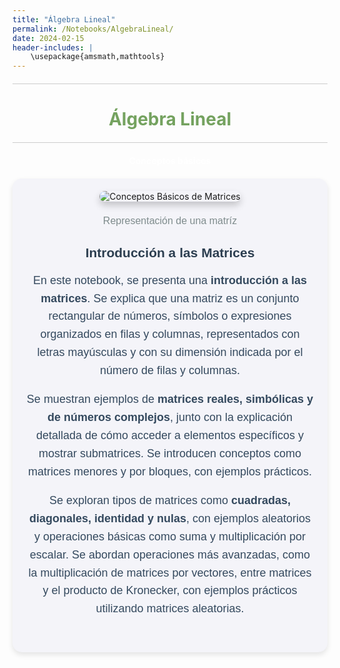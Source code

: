 ```yaml
---
title: "Álgebra Lineal"
permalink: /Notebooks/AlgebraLineal/
date: 2024-02-15
header-includes: |
    \usepackage{amsmath,mathtools}
---
```


<script
  src="https://cdn.mathjax.org/mathjax/latest/MathJax.js?config=TeX-AMS-MML_HTMLorMML"
  type="text/javascript">
</script>

<html>
<head>
    <style>
        /* Estilos para centrar y cambiar el color del texto */
        h1 {
            text-align: center; /* Centra el texto horizontalmente */
            color: rgba(72, 133, 45, 0.76); /* Cambia el color del texto a verde */
        }
    </style>
</head>
<body>

<style>

    .container {
      max-width: 800px;
      margin: 20px auto;
      overflow: hidden;
    }

    .person {
      display: flex;
      margin-bottom: 20px;
      justify-content: space-between;
      align-items: center;
      flex-wrap: wrap;
    }

    .person img {
      max-width: 200px;
      max-height: 200px;
      border-radius: 50%;
      margin-right: 20px;
      margin-left: 20px;
    }

    .person .info {
      flex: 1;
      text-align: left;
    }

    .person:nth-child(even) {
      flex-direction: row-reverse;
    }

    h2 {
      text-align: center;
      color: #333;
    }

    hr {
            border: none; /* Elimina el borde */
            height: 1px; /* Altura de la línea */
            background-color: #CCCCCC; /* Color de la línea */
            margin: 20px 0; /* Margen superior e inferior */
        }
  </style>

<hr>

<h1>Álgebra Lineal</h1>

<hr>

</body>
</html>

<div class="button-container">
  <a href="https://labmatecc.github.io/Notebooks/AlgebraLineal/Conceptosbasicos/" 
     class="button"
     style="padding: 10px 20px; color: white; border: none; border-radius: 5px; text-decoration: none; font-weight: bold;"
  >
    Conceptos básicos
  </a>
</div>

<div class="container" style="background-color: #f4f4f9; padding: 20px; border-radius: 15px; box-shadow: 0 4px 8px rgba(0, 0, 0, 0.1);">
    <div class="person">
        <div class="info" style="text-align: center; max-width: 900px; margin: 0 auto;">
            <!-- Imagen más grande y centrada con sombras -->
            <img src="https://assets.tivadardanka.com/2022_matrix_multiplication_def_08_695d7e6e9a.png" 
                 alt="Conceptos Básicos de Matrices" 
                 style="max-width: 100%; height: auto; border-radius: 10px; box-shadow: 0 6px 12px rgba(0, 0, 0, 0.2); margin-bottom: 20px;">
            <!-- Pie de página -->
            <footer style="text-align: center; margin-top: 2px; font-family: 'Arial', sans-serif; color: #7f8c8d; font-size: 16px;">
                Representación de una matríz
            </footer>
            <!-- Título destacado para hacer el texto más llamativo -->
            <h2 style="font-family: 'Arial', sans-serif; color: #2C3E50; font-weight: bold; margin-bottom: 15px;">
                Introducción a las Matrices
            </h2>
            <!-- Texto más llamativo con colores, espaciado y negrita -->
            <p style="font-family: 'Arial', sans-serif; color: #34495e; font-size: 18px; line-height: 1.6; margin-bottom: 15px;">
                En este notebook, se presenta una <strong>introducción a las matrices</strong>. Se explica que una matriz es un conjunto rectangular de números, símbolos o expresiones organizados en filas y columnas, representados con letras mayúsculas y con su dimensión indicada por el número de filas y columnas.
            </p>
            <p style="font-family: 'Arial', sans-serif; color: #34495e; font-size: 18px; line-height: 1.6; margin-bottom: 15px;">
                Se muestran ejemplos de <strong>matrices reales, simbólicas y de números complejos</strong>, junto con la explicación detallada de cómo acceder a elementos específicos y mostrar submatrices. Se introducen conceptos como matrices menores y por bloques, con ejemplos prácticos.
            </p>
            <p style="font-family: 'Arial', sans-serif; color: #34495e; font-size: 18px; line-height: 1.6; margin-bottom: 15px;">
                Se exploran tipos de matrices como <strong>cuadradas, diagonales, identidad y nulas</strong>, con ejemplos aleatorios y operaciones básicas como suma y multiplicación por escalar. Se abordan operaciones más avanzadas, como la multiplicación de matrices por vectores, entre matrices y el producto de Kronecker, con ejemplos prácticos utilizando matrices aleatorias.
            </p>
        </div>
    </div>
</div>


  <html>
<head>
    <style>
        .button-container {
            text-align: center; /* Centra el contenido horizontalmente */
        }

        .button {
            display: inline-block;
            padding: 10px 20px;
            border-radius: 20px; /* Esto hace que el botón tenga forma de pastilla */
            background-color: rgba(72, 133, 45, 0.76); /* Cambia el color del botón a verde */
            color: white; /* Cambia el color del texto a blanco */
            text-decoration: none; /* Elimina el subrayado predeterminado en los enlaces */
            font-size: 16px; /* Cambia el tamaño del texto */
            font-weight: bold; /* Hace que el texto sea más audaz */
            border: none; /* Elimina el borde del botón */
        }
    </style>
</head>
<body>

<hr>

<div class="button-container">
  <a href="https://labmatecc.github.io/Notebooks/AlgebraLineal/Vectores/" 
     class="button" 
     style="padding: 10px 20px; color: white; border: none; border-radius: 5px; text-decoration: none; font-weight: bold;">
    Vectores
  </a>
</div>

<div class="container" style="background-color: #f4f4f9; padding: 20px; border-radius: 15px; box-shadow: 0 4px 8px rgba(0, 0, 0, 0.1);">
    <div class="person">
        <div class="info" style="text-align: center; max-width: 900px; margin: 0 auto;">
            <!-- Imagen representativa centrada con sombras (opcional) -->
            <img src="https://www.3blue1brown.com/content/lessons/2016/vectors/figures/introduction/MathematiciansPerspective.svg" 
                 alt="Conceptos de Vectores" 
                 style="max-width: 100%; height: auto; border-radius: 10px; box-shadow: 0 6px 12px rgba(0, 0, 0, 0.2); margin-bottom: 20px;">
            <!-- Pie de página -->
            <footer style="text-align: center; margin-top: 2px; font-family: 'Arial', sans-serif; color: #7f8c8d; font-size: 16px;">
                Suma y producto de vectores
            </footer>
            <!-- Título destacado para hacer el texto más llamativo -->
            <h2 style="font-family: 'Arial', sans-serif; color: #2C3E50; font-weight: bold; margin-bottom: 15px;">
                Introducción a los Vectores
            </h2>
            <!-- Texto llamativo con colores, espaciado y negrita -->
            <p style="font-family: 'Arial', sans-serif; color: #34495e; font-size: 18px; line-height: 1.6; margin-bottom: 15px;">
                El cuaderno comienza explicando los <strong>vectores como conjuntos ordenados de números</strong>, resaltando su representación en Julia mediante el tipo de dato Array. Se exploran operaciones básicas, como la dimensión del arreglo.
            </p>
            <p style="font-family: 'Arial', sans-serif; color: #34495e; font-size: 18px; line-height: 1.6; margin-bottom: 15px;">
                Se detalla el acceso a elementos, introduciendo el uso de índices y la función <code>end</code>. Se muestra cómo trabajar con subconjuntos de vectores mediante rangos, la <strong>comparación de vectores</strong> y de elementos individuales.
            </p>
            <p style="font-family: 'Arial', sans-serif; color: #34495e; font-size: 18px; line-height: 1.6; margin-bottom: 15px;">
                Se introducen <strong>vectores nulos, canónicos y de unos</strong>, mostrando cómo construir manualmente vectores canónicos en Julia. Se utiliza el paquete <code>Plots.jl</code> para generar gráficos de vectores y visualizar datos.
            </p>
            <p style="font-family: 'Arial', sans-serif; color: #34495e; font-size: 18px; line-height: 1.6; margin-bottom: 15px;">
                Las operaciones con vectores se abordan desde la <strong>suma componente a componente</strong> hasta la <strong>multiplicación y división por escalares</strong>, proporcionando ejemplos prácticos.
            </p>
        </div>
    </div>
</div>

<!-- Introducción al procesamiento de imágenes -->
<hr>
<div class="button-container">
  <a href="https://labmatecc.github.io/Notebooks/AlgebraLineal/Introduccionalprocesamientodeimagenes/" 
     class="button" 
     style="padding: 10px 20px; color: white; border: none; border-radius: 5px; text-decoration: none; font-weight: bold;">
    Introducción al procesamiento de imágenes
  </a>
</div>

<div class="container" style="background-color: #f4f4f9; padding: 20px; border-radius: 15px; box-shadow: 0 4px 8px rgba(0, 0, 0, 0.1);">
    <div class="person">
        <div class="info" style="text-align: center; max-width: 900px; margin: 0 auto;">
            <!-- Imagen representativa centrada con sombras (opcional) -->
            <img src="https://encrypted-tbn0.gstatic.com/images?q=tbn:ANd9GcSXQ0vvegMO20rxejxRyqiQ5g_Op2Df-b4eUcGiH00Q5ASWRXB84qxdHrC82kdj-vtUwE8&usqp=CAU" 
                 alt="Introducción al procesamiento de imágenes" 
                 style="max-width: 100%; height: auto; border-radius: 10px; box-shadow: 0 6px 12px rgba(0, 0, 0, 0.2); margin-bottom: 20px;">
            <!-- Pie de página -->
            <footer style="text-align: center; margin-top: 2px; font-family: 'Arial', sans-serif; color: #7f8c8d; font-size: 16px;">
                Canales de color de una imagen
            </footer>
            <!-- Título destacado para hacer el texto más llamativo -->
            <h2 style="font-family: 'Arial', sans-serif; color: #2C3E50; font-weight: bold; margin-bottom: 15px;">
                Introducción al procesamiento de imágenes
            </h2>
            <!-- Texto llamativo con colores, espaciado y negrita -->
            <p style="font-family: 'Arial', sans-serif; color: #34495e; font-size: 18px; line-height: 1.6; margin-bottom: 15px;">
                Este notebook introduce el procesamiento de imágenes mediante <strong>representaciones numéricas de intensidad</strong> y los <strong>canales RGB</strong>. Se destaca la creación interactiva del notebook en Pluto.jl, usando librerías como <code>Colors</code> e <code>ImageShow</code>.
            </p>
            <p style="font-family: 'Arial', sans-serif; color: #34495e; font-size: 18px; line-height: 1.6; margin-bottom: 15px;">
                La exploración de <strong>píxeles y matrices</strong> revela propiedades RGB y facilita la manipulación eficiente de imágenes. Se abordan operaciones como la <strong>selección de subimágenes</strong>, el ajuste de tamaños y el uso del operador de <strong>Broadcasting</strong> para manipulación de datos.
            </p>
            <p style="font-family: 'Arial', sans-serif; color: #34495e; font-size: 18px; line-height: 1.6; margin-bottom: 15px;">
                Finalmente, se presentan operaciones avanzadas de procesamiento como la <strong>reducción de tamaño</strong> y la <strong>inversión</strong>, utilizando álgebra lineal para <strong>reescalar píxeles y realizar combinaciones lineales</strong>.
            </p>
            <p style="font-family: 'Arial', sans-serif; color: #34495e; font-size: 18px; line-height: 1.6; margin-bottom: 15px;">
                Para concluir, el notebook muestra la aplicación de <strong>filtros y kernels</strong>, ilustrando cómo estos pueden ser utilizados en diferentes operaciones de procesamiento de imágenes.
            </p>
        </div>
    </div>
</div>
<hr>



<!-- Descripción de grafos usando matrices -->

<div class="button-container">
  <a href="https://labmatecc.github.io/Notebooks/AlgebraLineal/Descripciondegrafosusandomatrices/" 
     class="button" 
     style="padding: 10px 20px; color: white; border: none; border-radius: 5px; text-decoration: none; font-weight: bold;">
    Descripción de grafos usando matrices
  </a>
</div>

<div class="container" style="background-color: #f4f4f9; padding: 20px; border-radius: 15px; box-shadow: 0 4px 8px rgba(0, 0, 0, 0.1);">
    <div class="person">
        <div class="info" style="text-align: center; max-width: 900px; margin: 0 auto;">
            <!-- Imagen representativa centrada con sombras (opcional) -->
            <img src="https://aprende.olimpiada-informatica.org/sites/default/files/inline-images/Captura%20de%20pantalla%202019-10-18%20a%20las%2014.44.23.png" 
                 alt="Descripción de grafos usando matrices" 
                 style="max-width: 100%; height: auto; border-radius: 10px; box-shadow: 0 6px 12px rgba(0, 0, 0, 0.2); margin-bottom: 20px;">
            <!-- Pie de página -->
            <footer style="text-align: center; margin-top: 2px; font-family: 'Arial', sans-serif; color: #7f8c8d; font-size: 16px;">
                Grafo de navegación
            </footer>
            <!-- Título destacado para hacer el texto más llamativo -->
            <h2 style="font-family: 'Arial', sans-serif; color: #2C3E50; font-weight: bold; margin-bottom: 15px;">
                Descripción de grafos usando matrices
            </h2>
            <!-- Texto llamativo con colores, espaciado y negrita -->
            <p style="font-family: 'Arial', sans-serif; color: #34495e; font-size: 18px; line-height: 1.6; margin-bottom: 15px;">
                Este cuaderno introduce conceptos básicos de <strong>grafos</strong>, como nodos, aristas y adyacencia, ilustrados mediante el famoso problema de los <strong>Puentes de Königsberg</strong>.
            </p>
            <p style="font-family: 'Arial', sans-serif; color: #34495e; font-size: 18px; line-height: 1.6; margin-bottom: 15px;">
                Se explican los distintos tipos de <strong>nodos y aristas</strong>, destacando cómo la flexibilidad de los grafos permite representar diversas estructuras. A través de ejemplos interactivos, se construyen y visualizan grafos usando la librería <code>GraphPlot</code>.
            </p>
            <p style="font-family: 'Arial', sans-serif; color: #34495e; font-size: 18px; line-height: 1.6; margin-bottom: 15px;">
                También se introducen las <strong>matrices de adyacencia e incidencia</strong>, utilizadas para representar conexiones entre nodos y aristas, facilitando el análisis y comprensión de las estructuras de grafos.
            </p>
            <p style="font-family: 'Arial', sans-serif; color: #34495e; font-size: 18px; line-height: 1.6; margin-bottom: 15px;">
                Finalmente, se presentan generadores de grafos incorporados, permitiendo crear grafos con diferentes características para fines de estudio y experimentación.
            </p>
        </div>
    </div>
</div>
<hr>


<!-- Clustering -->

<div class="button-container">
  <a href="https://labmatecc.github.io/Notebooks/AlgebraLineal/Clustering/" 
     class="button" 
     style="padding: 10px 20px; color: white; border: none; border-radius: 5px; text-decoration: none; font-weight: bold;">
    Clustering
  </a>
</div>

<div class="container" style="background-color: #f4f4f9; padding: 20px; border-radius: 15px; box-shadow: 0 4px 8px rgba(0, 0, 0, 0.1);">
    <div class="person">
        <div class="info" style="text-align: center; max-width: 900px; margin: 0 auto;">
            <!-- Imagen representativa centrada con sombras (opcional) -->
            <img src="https://miro.medium.com/v2/resize:fit:720/format:webp/1*aZdqqvSkDcZj4SE3PK9j_Q.png" 
                 alt="Clustering en Machine Learning" 
                 style="max-width: 100%; height: auto; border-radius: 10px; box-shadow: 0 6px 12px rgba(0, 0, 0, 0.2); margin-bottom: 20px;">
            <!-- Pie de página -->
            <footer style="text-align: center; margin-top: 2px; font-family: 'Arial', sans-serif; color: #7f8c8d; font-size: 16px;">
                Visualización de Clustering con el algoritmo K-Means
            </footer>
            <!-- Título destacado para hacer el texto más llamativo -->
            <h2 style="font-family: 'Arial', sans-serif; color: #2C3E50; font-weight: bold; margin-bottom: 15px;">
                Clustering
            </h2>
            <!-- Texto llamativo con colores, espaciado y negrita -->
            <p style="font-family: 'Arial', sans-serif; color: #34495e; font-size: 18px; line-height: 1.6; margin-bottom: 15px;">
                El cuaderno comienza con una introducción al <strong>machine learning</strong>, destacando la importancia de la <strong>distancia euclidiana</strong> en el contexto del clustering.
            </p>
            <p style="font-family: 'Arial', sans-serif; color: #34495e; font-size: 18px; line-height: 1.6; margin-bottom: 15px;">
                Se presenta una función para evaluar la calidad de los clusters y se introduce el algoritmo <code>K-Means</code>, con una implementación y un ejemplo de aplicación a datos generados aleatoriamente.
            </p>
            <p style="font-family: 'Arial', sans-serif; color: #34495e; font-size: 18px; line-height: 1.6; margin-bottom: 15px;">
                Además, se aborda el <strong>preprocesamiento de datos</strong>, que incluye la carga desde archivos y la generación aleatoria de datos.
            </p>
            <p style="font-family: 'Arial', sans-serif; color: #34495e; font-size: 18px; line-height: 1.6; margin-bottom: 15px;">
                Se detallan técnicas de <strong>normalización y estandarización</strong>, proporcionando funciones para <code>Min-Máx</code> y <code>Z-Score</code>.
            </p>
            <p style="font-family: 'Arial', sans-serif; color: #34495e; font-size: 18px; line-height: 1.6; margin-bottom: 15px;">
                La visualización de datos antes y después de la normalización se presenta, seguida de la aplicación del algoritmo <code>K-Means</code> y la visualización de los clusters resultantes.
            </p>
        </div>
    </div>
</div>
<hr>

<!-- Independencia lineal I -->

<div class="button-container">
  <a href="https://labmatecc.github.io/Notebooks/AlgebraLineal/Independencialineal/" 
     class="button" 
     style="padding: 10px 20px; color: white; border: none; border-radius: 5px; text-decoration: none; font-weight: bold;">
    Independencia lineal I
  </a>
</div>

<div class="container" style="background-color: #f4f4f9; padding: 20px; border-radius: 15px; box-shadow: 0 4px 8px rgba(0, 0, 0, 0.1);">
    <div class="person">
        <div class="info" style="text-align: center; max-width: 900px; margin: 0 auto;">
            <!-- Imagen representativa centrada con sombras (opcional) -->
            <img src="https://miro.medium.com/v2/resize:fit:720/format:webp/1*LRTQ4Co7iQj3n7TW0qAnQg.png" 
                 alt="Independencia Lineal" 
                 style="max-width: 100%; height: auto; border-radius: 10px; box-shadow: 0 6px 12px rgba(0, 0, 0, 0.2); margin-bottom: 20px;">
            <!-- Pie de página -->
            <footer style="text-align: center; margin-top: 2px; font-family: 'Arial', sans-serif; color: #7f8c8d; font-size: 16px;">
                Concepto de Independencia Lineal
            </footer>
            <!-- Título destacado para hacer el texto más llamativo -->
            <h2 style="font-family: 'Arial', sans-serif; color: #2C3E50; font-weight: bold; margin-bottom: 15px;">
                Independencia Lineal I
            </h2>
            <!-- Texto llamativo con colores, espaciado y negrita -->
            <p style="font-family: 'Arial', sans-serif; color: #34495e; font-size: 18px; line-height: 1.6; margin-bottom: 15px;">
                El cuaderno comienza introduciendo el concepto de <strong>independencia lineal</strong>. Se define la dependencia e independencia lineal, relacionándolos con la existencia de combinaciones lineales no triviales.
            </p>
            <p style="font-family: 'Arial', sans-serif; color: #34495e; font-size: 18px; line-height: 1.6; margin-bottom: 15px;">
                Se muestra un teorema clave que establece la relación de dependencia lineal entre dos vectores cuando uno es un múltiplo escalar del otro, ilustrando este concepto con un ejemplo específico.
            </p>
            <p style="font-family: 'Arial', sans-serif; color: #34495e; font-size: 18px; line-height: 1.6; margin-bottom: 15px;">
                Luego, se explora la relación entre matrices y la independencia lineal, destacando que las columnas de una matriz son linealmente independientes si y solo si el determinante de la matriz es diferente de cero.
            </p>
            <p style="font-family: 'Arial', sans-serif; color: #34495e; font-size: 18px; line-height: 1.6; margin-bottom: 15px;">
                Se proporcionan ejemplos adicionales para determinar la dependencia o independencia lineal de conjuntos de vectores en \(\mathbb{R}^n\), utilizando el concepto de determinante para tomar decisiones sobre la independencia lineal.
            </p>
            <p style="font-family: 'Arial', sans-serif; color: #34495e; font-size: 18px; line-height: 1.6; margin-bottom: 15px;">
                Se introduce el concepto de <strong>base</strong> en un espacio vectorial, demostrando que cualquier conjunto de \(n\) vectores linealmente independientes en \(\mathbb{R}^n\) genera todo el espacio, ilustrado con un ejemplo específico.
            </p>
            <p style="font-family: 'Arial', sans-serif; color: #34495e; font-size: 18px; line-height: 1.6; margin-bottom: 15px;">
                El cuaderno concluye abordando el tema de <strong>vectores ortonormales</strong> y presenta el proceso de <strong>ortogonalización de Gram-Schmidt</strong> para convertir un conjunto linealmente independiente en un conjunto ortonormal.
            </p>
            <p style="font-family: 'Arial', sans-serif; color: #34495e; font-size: 18px; line-height: 1.6; margin-bottom: 15px;">
                Se describen las variantes clásica y modificada del algoritmo de Gram-Schmidt, y se demuestra su aplicación en un ejemplo práctico, proporcionando código para implementar estos algoritmos.
            </p>
        </div>
    </div>
</div>
<hr>



<!-- Independencia lineal II -->
<div class="button-container">
  <a href="https://labmatecc.github.io/Notebooks/AlgebraLineal/IndependencialinealII/" 
     class="button" 
     style="padding: 10px 20px; color: white; border: none; border-radius: 5px; text-decoration: none; font-weight: bold;">
    Independencia lineal II
  </a>
</div>

<div class="container" style="background-color: #f4f4f9; padding: 20px; border-radius: 15px; box-shadow: 0 4px 8px rgba(0, 0, 0, 0.1);">
    <div class="person">
        <div class="info" style="text-align: center; max-width: 900px; margin: 0 auto;">
            <!-- Imagen representativa centrada con sombras (opcional) -->
            <img src="https://substackcdn.com/image/fetch/w_1456,c_limit,f_webp,q_auto:good,fl_progressive:steep/https%3A%2F%2Fsubstack-post-media.s3.amazonaws.com%2Fpublic%2Fimages%2F826e04a5-c4a6-453e-b9eb-b56b37f3c92f_1920x1080.png" 
                 alt="Factorización QR" 
                 style="max-width: 100%; height: auto; border-radius: 10px; box-shadow: 0 6px 12px rgba(0, 0, 0, 0.2); margin-bottom: 20px;">
            <!-- Pie de página -->
            <footer style="text-align: center; margin-top: 2px; font-family: 'Arial', sans-serif; color: #7f8c8d; font-size: 16px;">
                Introducción a la Factorización QR
            </footer>
            <!-- Título destacado para hacer el texto más llamativo -->
            <h2 style="font-family: 'Arial', sans-serif; color: #2C3E50; font-weight: bold; margin-bottom: 15px;">
                Independencia Lineal II
            </h2>
            <!-- Texto llamativo con colores, espaciado y negrita -->
            <p style="font-family: 'Arial', sans-serif; color: #34495e; font-size: 18px; line-height: 1.6; margin-bottom: 15px;">
                Este notebook presenta una introducción a la <strong>factorización QR</strong>, un método clave para descomponer una matriz \( A \) en el producto de una matriz ortogonal \( Q \) y una matriz triangular superior \( R \).
            </p>
            <p style="font-family: 'Arial', sans-serif; color: #34495e; font-size: 18px; line-height: 1.6; margin-bottom: 15px;">
                La descomposición QR se utiliza para resolver sistemas de ecuaciones lineales y problemas de optimización. El cuaderno describe métodos para obtener la factorización QR, centrándose en las <strong>reflexiones de Householder</strong> y las <strong>rotaciones de Givens</strong>.
            </p>
            <p style="font-family: 'Arial', sans-serif; color: #34495e; font-size: 18px; line-height: 1.6; margin-bottom: 15px;">
                Primero, se explican las propiedades y el cálculo de las matrices de Householder, que se utilizan para transformar un vector en un múltiplo de un vector canónico, facilitando la ortogonalización de las columnas de una matriz. Se proporciona un algoritmo para calcular el vector y el coeficiente de Householder, junto con ejemplos prácticos.
            </p>
            <p style="font-family: 'Arial', sans-serif; color: #34495e; font-size: 18px; line-height: 1.6; margin-bottom: 15px;">
                Luego, se muestra cómo usar las reflexiones de Householder para triangularizar una matriz y obtener la matriz \( R \), así como la matriz \( Q \) mediante acumulación progresiva. Finalmente, se introducen las rotaciones de Givens, que son especialmente útiles para matrices dispersas, mostrando cómo aplicar estas rotaciones para lograr una factorización QR eficiente.
            </p>
        </div>
    </div>
</div>
<hr>


<!-- Diagonalización (Sucesión de Fibonacci) -->

<div class="button-container">
  <a href="https://labmatecc.github.io/Notebooks/AlgebraLineal/Diagonalizacion/" 
     class="button" 
     style="padding: 10px 20px; color: white; border: none; border-radius: 5px; text-decoration: none; font-weight: bold;">
    Diagonalización (Sucesión de Fibonacci)
  </a>
</div>

<div class="container" style="background-color: #f4f4f9; padding: 20px; border-radius: 15px; box-shadow: 0 4px 8px rgba(0, 0, 0, 0.1);">
    <div class="person">
        <div class="info" style="text-align: center; max-width: 900px; margin: 0 auto;">
            <!-- Imagen representativa centrada con sombras (opcional) -->
            <img src="https://cdn1.byjus.com/wp-content/uploads/2019/04/Diagonal-Matrix.png" 
                 alt="Diagonalización" 
                 style="max-width: 100%; height: auto; border-radius: 10px; box-shadow: 0 6px 12px rgba(0, 0, 0, 0.2); margin-bottom: 20px;">
            <!-- Pie de página -->
            <footer style="text-align: center; margin-top: 2px; font-family: 'Arial', sans-serif; color: #7f8c8d; font-size: 16px;">
                Aplicaciones de la Diagonalización
            </footer>
            <!-- Título destacado para hacer el texto más llamativo -->
            <h2 style="font-family: 'Arial', sans-serif; color: #2C3E50; font-weight: bold; margin-bottom: 15px;">
                Diagonalización (Sucesión de Fibonacci)
            </h2>
            <!-- Texto llamativo con colores, espaciado y negrita -->
            <p style="font-family: 'Arial', sans-serif; color: #34495e; font-size: 18px; line-height: 1.6; margin-bottom: 15px;">
                El cuaderno comienza con la importación de librerías. Luego, aborda el tema de <strong>matrices semejantes</strong>, proporcionando definiciones y ejemplos. También incluye un teorema que establece que matrices semejantes tienen el mismo polinomio característico y, por lo tanto, los mismos valores propios.
            </p>
            <p style="font-family: 'Arial', sans-serif; color: #34495e; font-size: 18px; line-height: 1.6; margin-bottom: 15px;">
                Se presentan ejemplos de matrices semejantes y se verifica que comparten los valores propios. Luego, se introduce el concepto de <strong>matriz diagonalizable</strong>, junto con un teorema que establece las condiciones para que una matriz sea diagonalizable. Se presenta un corolario que afirma que si una matriz tiene valores propios distintos, entonces es diagonalizable.
            </p>
            <p style="font-family: 'Arial', sans-serif; color: #34495e; font-size: 18px; line-height: 1.6; margin-bottom: 15px;">
                Se proporcionan ejemplos de matrices diagonalizables y se calculan sus valores y vectores propios. Posteriormente, se explora la aplicación de estos conceptos a la <strong>sucesión de Fibonacci</strong>. Se describe cómo se puede expresar el sistema recursivo de Fibonacci en términos matriciales y se muestra cómo calcular directamente el n-ésimo número de Fibonacci mediante la diagonalización de la matriz asociada.
            </p>
            <p style="font-family: 'Arial', sans-serif; color: #34495e; font-size: 18px; line-height: 1.6; margin-bottom: 15px;">
                Se implementa una función para calcular \(F_n\) de manera eficiente utilizando la diagonalización.
            </p>
        </div>
    </div>
</div>
<hr>


<!-- Compresión de imágenes (SVD) -->

<div class="button-container">
  <a href="https://labmatecc.github.io/Notebooks/AlgebraLineal/SVD/" 
     class="button" 
     style="padding: 10px 20px; color: white; border: none; border-radius: 5px; text-decoration: none; font-weight: bold;">
    Compresión de imágenes (SVD)
  </a>
</div>

<div class="container" style="background-color: #f4f4f9; padding: 20px; border-radius: 15px; box-shadow: 0 4px 8px rgba(0, 0, 0, 0.1);">
    <div class="person">
        <div class="info" style="text-align: center; max-width: 900px; margin: 0 auto;">
            <!-- Imagen representativa centrada con sombras (opcional) -->
            <img src="https://cdn.prod.website-files.com/632808d90ad3162f9c7ada64/64943240cfcffe7760bb7f19_Why%20Image%20Compression%20is%20Necessary.webp" 
                 alt="Compresión de imágenes usando SVD" 
                 style="max-width: 100%; height: auto; border-radius: 10px; box-shadow: 0 6px 12px rgba(0, 0, 0, 0.2); margin-bottom: 20px;">
            <!-- Pie de página -->
            <footer style="text-align: center; margin-top: 2px; font-family: 'Arial', sans-serif; color: #7f8c8d; font-size: 16px;">
                Técnicas de Compresión de Imágenes
            </footer>
            <!-- Título destacado para hacer el texto más llamativo -->
            <h2 style="font-family: 'Arial', sans-serif; color: #2C3E50; font-weight: bold; margin-bottom: 15px;">
                Compresión de imágenes (SVD)
            </h2>
            <!-- Texto llamativo con colores, espaciado y negrita -->
            <p style="font-family: 'Arial', sans-serif; color: #34495e; font-size: 18px; line-height: 1.6; margin-bottom: 15px;">
                En este cuaderno, se presentan definiciones de <strong>valor y vector propio</strong>. Posteriormente, se muestra cómo hallar los valores singulares de una matriz. A continuación, se detalla la <strong>descomposición en valores singulares (SVD)</strong> con diversos ejemplos.
            </p>
            <p style="font-family: 'Arial', sans-serif; color: #34495e; font-size: 18px; line-height: 1.6; margin-bottom: 15px;">
                Luego, nos enfocamos en la descomposición en valores singulares reducida, que es la que utiliza Julia, y se muestran ejemplos específicos. Después de explorar la SVD, se muestra la <strong>compresión de imágenes</strong>. Este proceso implica realizar la SVD de la imagen y luego truncar dicha descomposición en \(k\) valores singulares (se realiza esto en cada canal de color para luego ensamblar nuevamente la imagen).
            </p>
            <p style="font-family: 'Arial', sans-serif; color: #34495e; font-size: 18px; line-height: 1.6; margin-bottom: 15px;">
                Con este concepto presente, se presenta la creación de una <strong>marca de agua digital</strong>. Esta técnica permite personalizar imágenes sin que sea perceptible al ojo humano. La marca de agua se inserta creando una perturbación en la matriz \(V\). Una vez que la imagen está marcada, se muestra cómo deducir y recuperar la marca de agua.
            </p>
        </div>
    </div>
</div>
<hr>


<!-- Análisis de componentes principales (PCA) -->

<div class="button-container">
  <a href="https://labmatecc.github.io/Notebooks/AlgebraLineal/PCA/" 
     class="button" 
     style="padding: 10px 20px; color: white; border: none; border-radius: 5px; text-decoration: none; font-weight: bold;">
    Análisis de componentes principales (PCA)
  </a>
</div>

<div class="container" style="background-color: #f4f4f9; padding: 20px; border-radius: 15px; box-shadow: 0 4px 8px rgba(0, 0, 0, 0.1);">
    <div class="person">
        <div class="info" style="text-align: center; max-width: 900px; margin: 0 auto;">
            <!-- Imagen representativa centrada con sombras (opcional) -->
            <img src="https://encrypted-tbn0.gstatic.com/images?q=tbn:ANd9GcS9XGCVvE3ZGlCl-jeccCVjerpRvT_4empBag&s" 
                 alt="Análisis de Componentes Principales" 
                 style="max-width: 100%; height: auto; border-radius: 10px; box-shadow: 0 6px 12px rgba(0, 0, 0, 0.2); margin-bottom: 20px;">
            <!-- Pie de página -->
            <footer style="text-align: center; margin-top: 2px; font-family: 'Arial', sans-serif; color: #7f8c8d; font-size: 16px;">
                Técnicas de Reducción de Dimensionalidad
            </footer>
            <!-- Título destacado para hacer el texto más llamativo -->
            <h2 style="font-family: 'Arial', sans-serif; color: #2C3E50; font-weight: bold; margin-bottom: 15px;">
                Análisis de componentes principales (PCA)
            </h2>
            <!-- Texto llamativo con colores, espaciado y negrita -->
            <p style="font-family: 'Arial', sans-serif; color: #34495e; font-size: 18px; line-height: 1.6; margin-bottom: 15px;">
                Este cuaderno aborda el <strong>Método de Análisis de Componentes Principales (PCA)</strong>, una técnica de reducción de dimensionalidad. Comienza explicando conceptos como la <strong>media</strong> y la <strong>varianza</strong> en un conjunto de datos.
            </p>
            <p style="font-family: 'Arial', sans-serif; color: #34495e; font-size: 18px; line-height: 1.6; margin-bottom: 15px;">
                Luego, se presenta la <strong>covarianza</strong> y la <strong>matriz de covarianza</strong>, seguidas por el proceso detallado de cómo se emplea el PCA. Se describen los pasos desde la centralización de datos y cálculo de la matriz de covarianza hasta la reconstrucción de datos y la compresión de imágenes utilizando las componentes principales.
            </p>
            <p style="font-family: 'Arial', sans-serif; color: #34495e; font-size: 18px; line-height: 1.6; margin-bottom: 15px;">
                Se muestra cómo la compresión efectiva mantiene la información esencial de la imagen original mientras reduce su dimensionalidad. Además, se incluyen ejemplos prácticos de compresión de imágenes con diferentes números de componentes principales y se evalúa el error de compresión en cada caso.
            </p>
        </div>
    </div>
</div>
<hr>

<!-- Introducción al Procesamiento Básico de Sonido -->

<div class="button-container">
  <a href="https://labmatecc.github.io/Notebooks/AlgebraLineal/Sonido/" 
     class="button" 
     style="padding: 10px 20px; color: white; border: none; border-radius: 5px; text-decoration: none; font-weight: bold;">
    Introducción al Procesamiento Básico de Sonido
  </a>
</div>

<div class="container" style="background-color: #f4f4f9; padding: 20px; border-radius: 15px; box-shadow: 0 4px 8px rgba(0, 0, 0, 0.1);">
    <div class="person">
        <div class="info" style="text-align: center; max-width: 900px; margin: 0 auto;">
            <!-- Imagen representativa centrada con sombras (opcional) -->
            <img src="https://github.com/labmatecc/labmatecc.github.io/blob/main/Im%C3%A1genes/image.png?raw=true" 
                 alt="Introducción al Procesamiento Básico de Sonido" 
                 style="max-width: 100%; height: auto; border-radius: 10px; box-shadow: 0 6px 12px rgba(0, 0, 0, 0.2); margin-bottom: 20px;">
            <!-- Pie de página -->
            <footer style="text-align: center; margin-top: 2px; font-family: 'Arial', sans-serif; color: #7f8c8d; font-size: 16px;">
                Onda de sonido de un mono
            </footer>
            <!-- Título destacado para hacer el texto más llamativo -->
            <h2 style="font-family: 'Arial', sans-serif; color: #2C3E50; font-weight: bold; margin-bottom: 15px;">
                Introducción al Procesamiento Básico de Sonido
            </h2>
            <!-- Texto llamativo con colores, espaciado y negrita -->
            <p style="font-family: 'Arial', sans-serif; color: #34495e; font-size: 18px; line-height: 1.6; margin-bottom: 15px;">
    Este cuaderno explora los fundamentos del <strong>procesamiento digital de sonido</strong>, abordando desde su representación discreta hasta la manipulación básica de señales de audio. Inicia explicando cómo una señal continua es convertida en digital mediante el <strong>muestreo</strong> y la <strong>cuantificación</strong>, ilustrando la importancia de la <strong>frecuencia de muestreo</strong> y la <strong>profundidad en bits</strong> en distintos contextos como telefonía, música o producción audiovisual.
</p>
<p style="font-family: 'Arial', sans-serif; color: #34495e; font-size: 18px; line-height: 1.6; margin-bottom: 15px;">
    Luego, se introducen las diferencias entre señales <strong>mono</strong> y <strong>estéreo</strong>, junto con los principales <strong>tipos de datos</strong> utilizados en audio digital (enteros y punto flotante). Se enseña a leer y graficar archivos <code>.wav</code>, tanto desde archivos locales como en línea, y se analizan aspectos como la duración, número de canales y tipo de codificación de los archivos.
</p>
<p style="font-family: 'Arial', sans-serif; color: #34495e; font-size: 18px; line-height: 1.6; margin-bottom: 15px;">
    Finalmente, se exploran modificaciones básicas como <strong>cambiar el volumen</strong>, <strong>recortar fragmentos</strong>, <strong>mezclar señales</strong> y <strong>reproducirlas al revés</strong>, todo con ejemplos interactivos. Se incluye además una reflexión comparativa entre el procesamiento de sonido y el de imágenes digitales, destacando las similitudes en muestreo y cuantificación, y las diferencias en dimensionalidad y percepción.
</p>
        </div>
    </div>
</div>
<hr>

<!-- Sistemas de ecuaciones diferenciales -->
<div class="button-container">
  <a href="https://labmatecc.github.io/Notebooks/AlgebraLineal/Sistemasdeecuacionesdiferenciales/" 
     class="button" 
     style="padding: 10px 20px; color: white; border: none; border-radius: 5px; text-decoration: none; font-weight: bold;">
    Sistemas de ecuaciones diferenciales
  </a>
</div>

<div class="container" style="background-color: #f4f4f9; padding: 20px; border-radius: 15px; box-shadow: 0 4px 8px rgba(0, 0, 0, 0.1);">
    <div class="person">
        <div class="info" style="text-align: center; max-width: 900px; margin: 0 auto;">
            <!-- Imagen representativa centrada con sombras (opcional) -->
            <img src="https://cse.umn.edu/sites/cse.umn.edu/files/styles/webp_scaled/public/dynamical-systems-and-differential-equations%20%281%29.jpg.webp?itok=Ag4k_Iaj" 
                 alt="Sistemas de Ecuaciones Diferenciales" 
                 style="max-width: 100%; height: auto; border-radius: 10px; box-shadow: 0 6px 12px rgba(0, 0, 0, 0.2); margin-bottom: 20px;">
            <!-- Pie de página -->
            <footer style="text-align: center; margin-top: 2px; font-family: 'Arial', sans-serif; color: #7f8c8d; font-size: 16px;">  
              Sistemas dinámicos y ecuaciones diferencialess
            </footer>
            <!-- Título destacado para hacer el texto más llamativo -->
            <h2 style="font-family: 'Arial', sans-serif; color: #2C3E50; font-weight: bold; margin-bottom: 15px;">
                Sistemas de ecuaciones diferenciales
            </h2>
            <!-- Texto llamativo con colores, espaciado y negrita -->
            <p style="font-family: 'Arial', sans-serif; color: #34495e; font-size: 18px; line-height: 1.6; margin-bottom: 15px;">
                Se comienza con una introducción sobre <strong>ecuaciones diferenciales</strong>, destacando la forma general de las ecuaciones de primer orden y proporcionando un ejemplo específico. Luego, presentan una solución numérica para el ejemplo utilizando la biblioteca <code>DifferentialEquations</code> de Julia.
            </p>
            <p style="font-family: 'Arial', sans-serif; color: #34495e; font-size: 18px; line-height: 1.6; margin-bottom: 15px;">
                El cuaderno continúa con una sección sobre <strong>sistemas lineales homogéneos</strong>. Se introduce la notación matricial y se explica cómo resolver sistemas lineales homogéneos mediante el uso de matrices diagonalizables. Se presenta un ejemplo concreto, mostrando cómo la solución general de un sistema homogéneo se puede expresar en términos de los vectores propios y valores propios de la matriz asociada al sistema. Luego, se muestra cómo resolver un sistema específico con condiciones iniciales dadas.
            </p>
        </div>
    </div>
</div>
<hr>


<!-- Círculos de Gershgorin -->
<div class="button-container">
  <a href="https://labmatecc.github.io/Notebooks/AlgebraLineal/CirculosDeGershgorin/" 
     class="button" 
     style="padding: 10px 20px; color: white; border: none; border-radius: 5px; text-decoration: none; font-weight: bold;">
    Círculos de Gershgorin
  </a>
</div>

<div class="container" style="background-color: #f4f4f9; padding: 20px; border-radius: 15px; box-shadow: 0 4px 8px rgba(0, 0, 0, 0.1);">
    <div class="person">
        <div class="info" style="text-align: center; max-width: 900px; margin: 0 auto;">
            <!-- Imagen representativa centrada con sombras (opcional) -->
            <img src="https://nhigham.com/wp-content/uploads/2022/11/gersh1.jpg?w=630" 
                 alt="Círculos de Gershgorin" 
                 style="max-width: 100%; height: auto; border-radius: 10px; box-shadow: 0 6px 12px rgba(0, 0, 0, 0.2); margin-bottom: 20px;">
            <!-- Pie de página -->
            <footer style="text-align: center; margin-top: 2px; font-family: 'Arial', sans-serif; color: #7f8c8d; font-size: 16px;">
                Teorema de Gershgorin
            </footer>
            <!-- Título destacado para hacer el texto más llamativo -->
            <h2 style="font-family: 'Arial', sans-serif; color: #2C3E50; font-weight: bold; margin-bottom: 15px;">
                Círculos de Gershgorin
            </h2>
            <!-- Texto llamativo con colores, espaciado y negrita -->
            <p style="font-family: 'Arial', sans-serif; color: #34495e; font-size: 18px; line-height: 1.6; margin-bottom: 15px;">
                Este cuaderno muestra los métodos de localización de <strong>valores propios</strong>, comenzando con el <strong>Teorema de Gershgorin</strong>, que establece que todos los valores propios de una matriz están contenidos en la unión de discos en el plano complejo. Luego, se extiende la teoría a los discos de Brauer y a los discos generalizados de Gershgorin, mostrando mejoras en las estimaciones sobre la ubicación de los valores propios.
            </p>
            <p style="font-family: 'Arial', sans-serif; color: #34495e; font-size: 18px; line-height: 1.6; margin-bottom: 15px;">
                Además, se proporciona una serie de ejemplos prácticos que ilustran la aplicación de estos teoremas y métodos, mostrando cómo se pueden visualizar los discos correspondientes para diferentes matrices y cómo estos métodos pueden ser utilizados en la práctica para análisis y simulaciones.
            </p>
        </div>
    </div>
</div>
<hr>

<!-- Mínimos cuadrados -->
<div class="button-container">
  <a href="https://labmatecc.github.io/Notebooks/AlgebraLineal/Minimoscuadrados/" 
     class="button" 
     style="padding: 10px 20px; color: white; border: none; border-radius: 5px; text-decoration: none; font-weight: bold;">
    Mínimos cuadrados
  </a>
</div>

<div class="container" style="background-color: #f4f4f9; padding: 20px; border-radius: 15px; box-shadow: 0 4px 8px rgba(0, 0, 0, 0.1);">
    <div class="person">
        <div class="info" style="text-align: center; max-width: 900px; margin: 0 auto;">
            <!-- Imagen representativa centrada con sombras (opcional) -->
            <img src="https://kenndanielso.github.io/mlrefined/mlrefined_images/superlearn_images/Least_Squares.png" 
                 alt="Método de Mínimos Cuadrados" 
                 style="max-width: 100%; height: auto; border-radius: 10px; box-shadow: 0 6px 12px rgba(0, 0, 0, 0.2); margin-bottom: 20px;">
            <!-- Pie de página -->
            <footer style="text-align: center; margin-top: 2px; font-family: 'Arial', sans-serif; color: #7f8c8d; font-size: 16px;">
                Método de ajuste por mínimos cuadrados
            </footer>
            <!-- Título destacado para hacer el texto más llamativo -->
            <h2 style="font-family: 'Arial', sans-serif; color: #2C3E50; font-weight: bold; margin-bottom: 15px;">
                Mínimos cuadrados
            </h2>
            <!-- Texto llamativo con colores, espaciado y negrita -->
            <p style="font-family: 'Arial', sans-serif; color: #34495e; font-size: 18px; line-height: 1.6; margin-bottom: 15px;">
                El cuaderno proporciona una introducción al <strong>método de mínimos cuadrados</strong>, destacando su aplicación para resolver sistemas sobredeterminados de ecuaciones lineales. Luego, se presenta un ejemplo con datos y se resuelve utilizando el operador de backslash (<code>\</code>) en Julia.
            </p>
            <p style="font-family: 'Arial', sans-serif; color: #34495e; font-size: 18px; line-height: 1.6; margin-bottom: 15px;">
                Posteriormente, el cuaderno aborda el ajuste por mínimos cuadrados en el contexto de la <strong>regresión lineal</strong> y presenta un ejemplo específico de ajuste polinomial. Se describe cómo se puede aplicar el método para encontrar un polinomio de grado específico que se ajuste de manera óptima a un conjunto de datos dado.
            </p>
            <p style="font-family: 'Arial', sans-serif; color: #34495e; font-size: 18px; line-height: 1.6; margin-bottom: 15px;">
                Finalmente, se explora el ajuste por mínimos cuadrados de ecuaciones cuadráticas en las variables <code>x</code> e <code>y</code>, y se proporciona un ejemplo práctico con datos que se ajustan a una elipse.
            </p>
        </div>
    </div>
</div>
<hr>


<!-- Recurso adicional -->
<div class="button-container">
  <a href="https://codepen.io/mr-joseph-charles/pen/WbNNgor" 
     class="button" 
     style="padding: 10px 20px; color: white; border: none; border-radius: 5px; text-decoration: none; font-weight: bold;">
    Recurso adicional
  </a>
</div>

<div class="container" style="background-color: #f4f4f9; padding: 20px; border-radius: 15px; box-shadow: 0 4px 8px rgba(0, 0, 0, 0.1);">
    <div class="person">
        <div class="info" style="text-align: center; max-width: 900px; margin: 0 auto;">
            <!-- Texto llamativo con colores, espaciado y negrita -->
            <p style="font-family: 'Arial', sans-serif; color: #34495e; font-size: 18px; line-height: 1.6; margin-bottom: 15px;">
                Como parte del curso de Álgebra Lineal impartido por la profesora Carolina Neira, se propuso a los estudiantes desarrollar herramientas visuales para comprender mejor los conceptos geométricos del curso, como planos, rectas y el conjunto de soluciones de sistemas de ecuaciones lineales en dos y tres dimensiones. En respuesta a esta iniciativa, el estudiante José Carlos Robles Martínez, del programa de Ciencias de la Computación, diseñó un complemento a GeoGebra que permite visualizar de forma clara e interactiva estos elementos. El recurso facilita la interpretación geométrica de la existencia y unicidad de soluciones, así como de la relación entre ecuaciones y sus representaciones en el espacio.
            </p>
        </div>
    </div>
</div>
<hr>


<!-- Contenedor para referencias de imágenes -->
<div class="container" style="background-color: #f4f4f9; padding: 20px; border-radius: 15px; box-shadow: 0 4px 8px rgba(0, 0, 0, 0.1); margin-top: 20px;">
    <div class="info" style="text-align: center; max-width: 900px; margin: 0 auto;">
        <!-- Imagen centrada y más pequeña -->
        <img src="https://apastyle.apa.org/images/references-page-category_tcm11-282727_w1024_n.jpg" 
             alt="Descripción de la imagen" 
             style="max-width: 50%; height: auto; border-radius: 10px; box-shadow: 0 6px 12px rgba(0, 0, 0, 0.2); margin-bottom: 20px;">
        <footer style="text-align: center; margin-top: 2px; font-family: 'Arial', sans-serif; color: #7f8c8d; font-size: 16px;">
                Créditos de las imagenes
            </footer>
        <!-- Título más grande -->
        <h2 style="font-family: 'Arial', sans-serif; font-size: 28px; color: #2C3E50; font-weight: bold; margin-bottom: 15px;">
            Imágenes tomadas de
        </h2>
        <div class="references" style="text-align: start; max-width: 900px; margin: 0 auto; font-size: 16px; color: #34495e;">
            <!-- Uso de flex para alinear el texto y el enlace -->
            <p style="font-family: 'Arial', sans-serif; line-height: 1.6;">
                <span style="display: flex; justify-content: space-between;">
                    <span>1.  Introducción a las Matrices </span> 
                    <a href="https://tivadardanka.com/blog/behind-matrix-multiplication/" target="_blank" style="color: #3498db; text-decoration: none;">Representación de una matríz </a>
                </span>
                <span style="display: flex; justify-content: space-between;">
                    <span>2.  Introducción a los Vectores </span> 
                    <a href="https://www.3blue1brown.com/lessons/vectors" target="_blank" style="color: #3498db; text-decoration: none;">Representación de una matríz </a>
                </span>
                <span style="display: flex; justify-content: space-between;">
                    <span>3. Introducción al procesamiento de imágenes  </span> 
                    <a href="https://biblus.us.es/bibing/proyectos/abreproy/12112/fichero/Documento_por_capitulos%252F3_Cap%C3%ADtulo_3.pdf" target="_blank" style="color: #3498db; text-decoration: none;">  Canales de color de una imagen </a>
                </span>
                <span style="display: flex; justify-content: space-between;">
                    <span>4.  Descripción de grafos usando matrices </span> 
                    <a href="https://aprende.olimpiada-informatica.org/" target="_blank" style="color: #3498db; text-decoration: none;"> Grafo de navegación </a>
                </span>
                <span style="display: flex; justify-content: space-between;">
                    <span>5.  Clustering </span> 
                    <a href="https://towardsdatascience.com/understanding-the-concept-of-hierarchical-clustering-technique-c6e8243758ec" target="_blank" style="color: #3498db; text-decoration: none;"> Visualización de Clustering con el algoritmo K-Means </a>
                </span>
                <span style="display: flex; justify-content: space-between;">
                    <span>6.  Independencia Lineal I </span> 
                    <a href="https://medium.com/swlh/how-to-understand-linear-independence-linear-algebra-8bab1d918509" target="_blank" style="color: #3498db; text-decoration: none;"> Concepto de Independencia Lineal </a>
                </span>
                <span style="display: flex; justify-content: space-between;">
                    <span>7.  Independencia Lineal II </span> 
                    <a href="https://thepalindrome.org/p/epsilons-no-5-the-qr-decomposition" target="_blank" style="color: #3498db; text-decoration: none;"> Introducción a la Factorización QR </a>
                </span>
                <span style="display: flex; justify-content: space-between;">
                    <span>8.   Diagonalización (Sucesión de Fibonacci)  </span> 
                    <a href="https://www.google.com/url?sa=i&url=https%3A%2F%2Fbyjus.com%2Fmaths%2Fdiagonal-matrix%2F&psig=AOvVaw1ELzbHroQlAC5MNMwRtJ0y&ust=1730727836353000&source=images&cd=vfe&opi=89978449&ved=0CBcQjhxqFwoTCNjR_PSlwIkDFQAAAAAdAAAAABAE" target="_blank" style="color: #3498db; text-decoration: none;">  Aplicaciones de la Diagonalización  </a>
                </span>
                <span style="display: flex; justify-content: space-between;">
                    <span>9.   Compresión de imágenes (SVD)  </span> 
                    <a href="https://www.shrink.media/blog/future-of-image-compression" target="_blank" style="color: #3498db; text-decoration: none;">  Técnicas de Compresión de Imágenes  </a>
                </span>
                <span style="display: flex; justify-content: space-between;">
                    <span>10.   Análisis de componentes principales (PCA) </span> 
                    <a href="https://numxl.com/blogs/principal-component-analysis-pca-102/" target="_blank" style="color: #3498db; text-decoration: none;"> Técnicas de Reducción de Dimensionalidad </a>
                </span>
                <span style="display: flex; justify-content: space-between;">
                    <span>11.   Sistemas de ecuaciones diferenciales  </span> 
                    <a href="https://cse.umn.edu/math/dynamical-systems-and-differential-equations" target="_blank" style="color: #3498db; text-decoration: none;">  Sistemas dinámicos y ecuaciones diferencialess  </a>
                </span>
                <span style="display: flex; justify-content: space-between;">
                    <span>12.   Círculos de Gershgorin  </span> 
                    <a href="https://nhigham.com/2022/11/22/what-is-gershgorins-theorem/" target="_blank" style="color: #3498db; text-decoration: none;">  Teorema de Gershgorin  </a>
                </span>
                <span style="display: flex; justify-content: space-between;">
                    <span>13.  Mínimos cuadrados </span> 
                    <a href="https://kenndanielso.github.io/mlrefined/blog_posts/8_Linear_regression/8_1_Least_squares_regression.html" target="_blank" style="color: #3498db; text-decoration: none;">  Método de ajuste por mínimos cuadrados  </a>
                </span>
                <span style="display: flex; justify-content: space-between;">
                    <span>14. Referencias</span> 
                    <a href="https://apastyle.apa.org/style-grammar-guidelines/references" target="_blank" style="color: #3498db; text-decoration: none;">References</a>
                </span>
            </p>
        </div>
    </div>
</div>






<hr>

